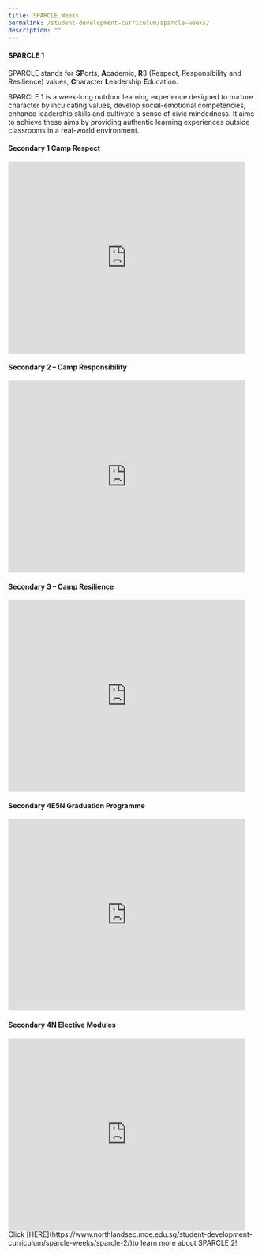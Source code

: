 ```yaml
---
title: SPARCLE Weeks
permalink: /student-development-curriculum/sparcle-weeks/
description: ""
---
```

#### **SPARCLE 1**

SPARCLE stands for&nbsp;**SP**orts,&nbsp;**A**cademic,&nbsp;**R**3&nbsp;(Respect, Responsibility and Resilience) values,&nbsp;**C**haracter&nbsp;**L**eadership&nbsp;**E**ducation.  
  
SPARCLE 1 is a week-long outdoor learning experience designed to nurture character by inculcating values, develop social-emotional competencies, enhance leadership skills and cultivate a sense of civic mindedness. It aims to achieve these aims by providing authentic learning experiences&nbsp;outside classrooms in a real-world environment.
#### **Secondary 1 Camp Respect**
<iframe allowfullscreen="true" height="389" width="480" frameborder="0" src="https://docs.google.com/presentation/d/e/2PACX-1vQ3vnbyYnOJx6FO5qLszIxHEpvceSFVZTyS2SkeNJLPC1IskTsT_SgU6vh-DfWCBA/embed?start=false&amp;loop=false&amp;delayms=3000"></iframe>

#### ****Secondary 2 – Camp Responsibility****
<iframe src="https://docs.google.com/presentation/d/e/2PACX-1vT5DFF2_UVGKzL-ejqrA54KNIJU3o219Z8VzjlEI8AdqL1Jhjoe0F9nTGPWfY7XGQ/embed?start=false&amp;loop=false&amp;delayms=3000" frameborder="0" width="480" height="389" allowfullscreen="true"></iframe>

#### ****Secondary 3 – Camp Resilience****
<iframe src="https://docs.google.com/presentation/d/e/2PACX-1vSqvrD_eYv4uf85BMgdCO2RSQHW1GproDQLUonJSu-GjMi_dKylntgEnmCyE6KliQ/embed?start=false&amp;loop=false&amp;delayms=3000" frameborder="0" width="480" height="389" allowfullscreen="true"></iframe>

#### ****Secondary 4E5N Graduation Programme****
<iframe src="https://docs.google.com/presentation/d/e/2PACX-1vT44LPg8Rdq5EoQqwvfxIyJ2uQhOJIePdwl1UU5PX-IUR9UQ1Mom-e3z-O7qxrnsw/embed?start=false&amp;loop=false&amp;delayms=3000" frameborder="0" width="480" height="389" allowfullscreen="true"></iframe>

#### ****Secondary 4N  Elective Modules****
<iframe src="https://docs.google.com/presentation/d/e/2PACX-1vSSknhKVeZf7AvstK2-Gl-uNybVQs00lcjeaVQ-YKdQXVxPZ1RtLmvIW2n-XlkHBA/embed?start=false&amp;loop=false&amp;delayms=3000" frameborder="0" width="480" height="389" allowfullscreen="true"></iframe>
Click [HERE](https://www.northlandsec.moe.edu.sg/student-development-curriculum/sparcle-weeks/sparcle-2/)to learn more about SPARCLE 2!

